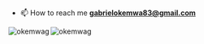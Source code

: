 - 📫 How to reach me **gabrielokemwa83@gmail.com**


<p><img align="left" src="https://github-readme-stats.vercel.app/api/top-langs?username=okemwag&show_icons=true&locale=en&layout=compact" alt="okemwag" /></p>


<p><img align="center" src="https://github-readme-streak-stats.herokuapp.com/?user=okemwag&" alt="okemwag" /></p>

  
